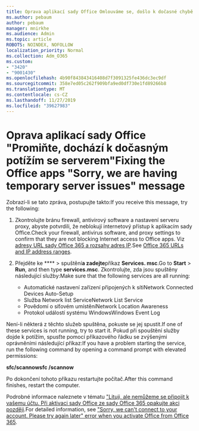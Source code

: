```yaml
---
title: Oprava aplikací sady Office Omlouváme se, došlo k dočasné chybě serveru.
ms.author: pebaum
author: pebaum
manager: mnirkhe
ms.audience: Admin
ms.topic: article
ROBOTS: NOINDEX, NOFOLLOW
localization_priority: Normal
ms.collection: Adm_O365
ms.custom:
- "3420"
- "9001430"
ms.openlocfilehash: 4b90f843843416408d7f3091325fe436dc3ec9df
ms.sourcegitcommit: 358e7ed05c262f909bfa9ed0df730e1fd89266b8
ms.translationtype: MT
ms.contentlocale: cs-CZ
ms.lasthandoff: 11/27/2019
ms.locfileid: "39627983"
---
```

# <a name="fixing-the-office-apps-sorry-we-are-having-temporary-server-issues-message"></a><span data-ttu-id="189af-102">Oprava aplikací sady Office "Promiňte, dochází k dočasným potížím se serverem"</span><span class="sxs-lookup"><span data-stu-id="189af-102">Fixing the Office apps "Sorry, we are having temporary server issues" message</span></span>

<span data-ttu-id="189af-103">Zobrazí-li se tato zpráva, postupujte takto:</span><span class="sxs-lookup"><span data-stu-id="189af-103">If you receive this message, try the following:</span></span>

1. <span data-ttu-id="189af-104">Zkontrolujte bránu firewall, antivirový software a nastavení serveru proxy, abyste potvrdili, že neblokují internetový přístup k aplikacím sady Office.</span><span class="sxs-lookup"><span data-stu-id="189af-104">Check your firewall, antivirus software, and proxy settings to confirm that they are not blocking Internet access to Office apps.</span></span> <span data-ttu-id="189af-105">Viz [adresy URL sady Office 365 a rozsahy adres IP](https://docs.microsoft.com/office365/enterprise/urls-and-ip-address-ranges).</span><span class="sxs-lookup"><span data-stu-id="189af-105">See [Office 365 URLs and IP address ranges](https://docs.microsoft.com/office365/enterprise/urls-and-ip-address-ranges).</span></span>

2. <span data-ttu-id="189af-106">Přejděte ke \*\*\*\* > spuštění**a zadejte**příkaz **Services. msc**.</span><span class="sxs-lookup"><span data-stu-id="189af-106">Go to **Start** > **Run**, and then type **services.msc**.</span></span> <span data-ttu-id="189af-107">Zkontrolujte, zda jsou spuštěny následující služby:</span><span class="sxs-lookup"><span data-stu-id="189af-107">Make sure that the following services are all running:</span></span>
    - <span data-ttu-id="189af-108">Automatické nastavení zařízení připojených k síti</span><span class="sxs-lookup"><span data-stu-id="189af-108">Network Connected Devices Auto-Setup</span></span>
    - <span data-ttu-id="189af-109">Služba Network list Service</span><span class="sxs-lookup"><span data-stu-id="189af-109">Network List Service</span></span>
    - <span data-ttu-id="189af-110">Povědomí o síťovém umístění</span><span class="sxs-lookup"><span data-stu-id="189af-110">Network Location Awareness</span></span>
    - <span data-ttu-id="189af-111">Protokol událostí systému Windows</span><span class="sxs-lookup"><span data-stu-id="189af-111">Windows Event Log</span></span>

<span data-ttu-id="189af-112">Není-li některá z těchto služeb spuštěna, pokuste se jej spustit.</span><span class="sxs-lookup"><span data-stu-id="189af-112">If one of these services is not running, try to start it.</span></span> <span data-ttu-id="189af-113">Pokud při spouštění služby dojde k potížím, spusťte pomocí příkazového řádku se zvýšenými oprávněními následující příkaz:</span><span class="sxs-lookup"><span data-stu-id="189af-113">If you have a problem starting the service, run the following command by opening a command prompt with elevated permissions:</span></span>

<span data-ttu-id="189af-114">**sfc/scannow**</span><span class="sxs-lookup"><span data-stu-id="189af-114">**sfc /scannow**</span></span>

<span data-ttu-id="189af-115">Po dokončení tohoto příkazu restartujte počítač.</span><span class="sxs-lookup"><span data-stu-id="189af-115">After this command finishes, restart the computer.</span></span>

<span data-ttu-id="189af-116">Podrobné informace naleznete v tématu ["Lituji, ale nemůžeme se připojit k vašemu účtu. Při aktivaci sady Office ze sady Office 365 opakujte akci později](https://docs.microsoft.com/office/troubleshoot/activation-installation/issue-when-activate-office-from-office-365).</span><span class="sxs-lookup"><span data-stu-id="189af-116">For detailed information, see ["Sorry, we can't connect to your account. Please try again later" error when you activate Office from Office 365](https://docs.microsoft.com/office/troubleshoot/activation-installation/issue-when-activate-office-from-office-365).</span></span>